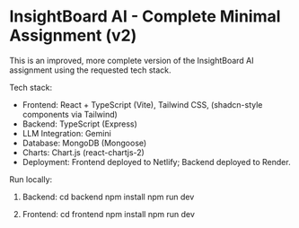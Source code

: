 ﻿# InsightBoard AI - Complete Minimal Assignment (v2)

This is an improved, more complete version of the InsightBoard AI assignment using the requested tech stack.

Tech stack:
- Frontend: React + TypeScript (Vite), Tailwind CSS, (shadcn-style components via Tailwind)
- Backend: TypeScript (Express)
- LLM Integration: Gemini
- Database: MongoDB (Mongoose)
- Charts: Chart.js (react-chartjs-2)
- Deployment: Frontend deployed to Netlify; Backend deployed to Render.
  
Run locally:
1. Backend:
   cd backend
   npm install
   npm run dev

2. Frontend:
   cd frontend
   npm install
   npm run dev

